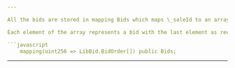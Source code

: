 ```yaml
---

All the bids are stored in mapping Bids which maps \_saleId to an array of _BidOrder_ struct.

Each element of the array represents a bid with the last element as recent bid.

```javascript
    mapping(uint256 => LibBid.BidOrder[]) public Bids;
```

---
```

